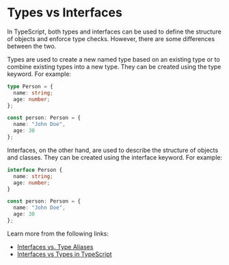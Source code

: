 # Types vs Interfaces

In TypeScript, both types and interfaces can be used to define the structure of objects and enforce type checks. However, there are some differences between the two.

Types are used to create a new named type based on an existing type or to combine existing types into a new type. They can be created using the type keyword. For example:

```typescript
type Person = {
  name: string;
  age: number;
};

const person: Person = {
  name: "John Doe",
  age: 30
};
```

Interfaces, on the other hand, are used to describe the structure of objects and classes. They can be created using the interface keyword. For example:

```typescript
interface Person {
  name: string;
  age: number;
}

const person: Person = {
  name: "John Doe",
  age: 30
};
```

Learn more from the following links:

- [Interfaces vs. Type Aliases](https://www.typescriptlang.org/docs/handbook/2/everyday-types.html#differences-between-type-aliases-and-interfaces)
- [Interfaces vs Types in TypeScript](https://stackoverflow.com/questions/37233735/interfaces-vs-types-in-typescript)